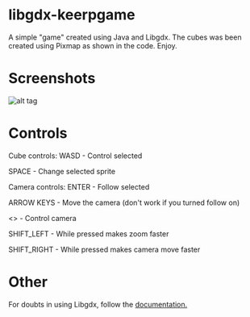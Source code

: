 # libgdx-keerpgame
A simple "game" created using Java and Libgdx.
The cubes was been created using Pixmap as shown in the code.
Enjoy.

# Screenshots
![alt tag](http://i.imgur.com/QVwgftt.png)

# Controls

Cube controls:
WASD - Control selected 

SPACE - Change selected sprite

Camera controls:
ENTER - Follow selected 

ARROW KEYS - Move the camera (don't work if you turned follow on)

<> - Control camera

SHIFT_LEFT - While pressed makes zoom faster

SHIFT_RIGHT - While pressed makes camera move faster

# Other
For doubts in using Libgdx, follow the [documentation.](https://libgdx.badlogicgames.com/documentation.html)


